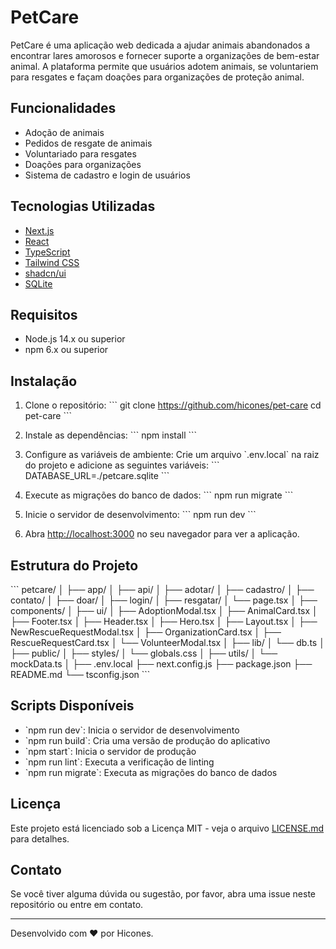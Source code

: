 # PetCare

PetCare é uma aplicação web dedicada a ajudar animais abandonados a encontrar lares amorosos e fornecer suporte a organizações de bem-estar animal. A plataforma permite que usuários adotem animais, se voluntariem para resgates e façam doações para organizações de proteção animal.

## Funcionalidades

- Adoção de animais
- Pedidos de resgate de animais
- Voluntariado para resgates
- Doações para organizações
- Sistema de cadastro e login de usuários

## Tecnologias Utilizadas

- [Next.js](https://nextjs.org/)
- [React](https://reactjs.org/)
- [TypeScript](https://www.typescriptlang.org/)
- [Tailwind CSS](https://tailwindcss.com/)
- [shadcn/ui](https://ui.shadcn.com/)
- [SQLite](https://www.sqlite.org/)

## Requisitos

- Node.js 14.x ou superior
- npm 6.x ou superior

## Instalação

1. Clone o repositório:
   \`\`\`
   git clone https://github.com/hicones/pet-care
   cd pet-care
   \`\`\`

2. Instale as dependências:
   \`\`\`
   npm install
   \`\`\`

3. Configure as variáveis de ambiente:
   Crie um arquivo \`.env.local\` na raiz do projeto e adicione as seguintes variáveis:
   \`\`\`
   DATABASE_URL=./petcare.sqlite
   \`\`\`

4. Execute as migrações do banco de dados:
   \`\`\`
   npm run migrate
   \`\`\`

5. Inicie o servidor de desenvolvimento:
   \`\`\`
   npm run dev
   \`\`\`

6. Abra [http://localhost:3000](http://localhost:3000) no seu navegador para ver a aplicação.

## Estrutura do Projeto

\`\`\`
petcare/
│
├── app/
│ ├── api/
│ ├── adotar/
│ ├── cadastro/
│ ├── contato/
│ ├── doar/
│ ├── login/
│ ├── resgatar/
│ └── page.tsx
│
├── components/
│ ├── ui/
│ ├── AdoptionModal.tsx
│ ├── AnimalCard.tsx
│ ├── Footer.tsx
│ ├── Header.tsx
│ ├── Hero.tsx
│ ├── Layout.tsx
│ ├── NewRescueRequestModal.tsx
│ ├── OrganizationCard.tsx
│ ├── RescueRequestCard.tsx
│ └── VolunteerModal.tsx
│
├── lib/
│ └── db.ts
│
├── public/
│
├── styles/
│ └── globals.css
│
├── utils/
│ └── mockData.ts
│
├── .env.local
├── next.config.js
├── package.json
├── README.md
└── tsconfig.json
\`\`\`

## Scripts Disponíveis

- \`npm run dev\`: Inicia o servidor de desenvolvimento
- \`npm run build\`: Cria uma versão de produção do aplicativo
- \`npm start\`: Inicia o servidor de produção
- \`npm run lint\`: Executa a verificação de linting
- \`npm run migrate\`: Executa as migrações do banco de dados

## Licença

Este projeto está licenciado sob a Licença MIT - veja o arquivo [LICENSE.md](LICENSE.md) para detalhes.

## Contato

Se você tiver alguma dúvida ou sugestão, por favor, abra uma issue neste repositório ou entre em contato.

---

Desenvolvido com ❤️ por Hicones.
